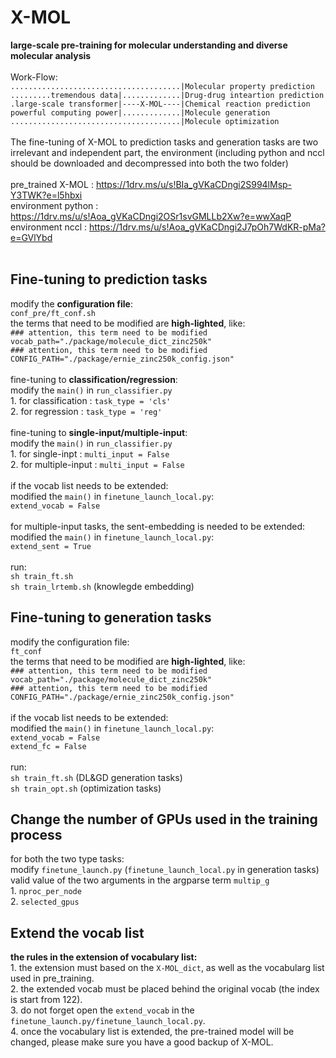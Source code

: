 # X-MOL
**large-scale pre-training for molecular understanding and diverse molecular analysis** <br>
<br>
Work-Flow:<br>
`......................................|Molecular property prediction` <br>
`.........tremendous data|.............|Drug-drug inteartion prediction` <br>
`.large-scale transformer|----X-MOL----|Chemical reaction prediction` <br>
`powerful computing power|.............|Molecule generation` <br>
`......................................|Molecule optimization` <br>
<br>
The fine-tuning of X-MOL to prediction tasks and generation tasks are two irrelevant and independent part, the environment (including python and nccl should be downloaded and decompressed into both the two folder) <br>
<br>
    pre_trained X-MOL : https://1drv.ms/u/s!BIa_gVKaCDngi2S994lMsp-Y3TWK?e=l5hbxi <br>
    environment python : https://1drv.ms/u/s!Aoa_gVKaCDngi2OSr1svGMLLb2Xw?e=wwXaqP <br>
    environment nccl : https://1drv.ms/u/s!Aoa_gVKaCDngi2J7pOh7WdKR-pMa?e=GVlYbd <br>
<br>
## Fine-tuning to prediction tasks
modify the **configuration file**: <br>
    `conf_pre/ft_conf.sh` <br>
the terms that need to be modified are **high-lighted**, like: <br>
    `### attention, this term need to be modified` <br>
    `vocab_path="./package/molecule_dict_zinc250k"` <br>
    `### attention, this term need to be modified` <br>
    `CONFIG_PATH="./package/ernie_zinc250k_config.json"` <br>
<br>
fine-tuning to **classification/regression**: <br>
modify the `main()` in `run_classifier.py` <br>
    1. for classification : `task_type = 'cls'` <br>
    2. for regression : `task_type = 'reg'` <br>
<br>
fine-tuning to **single-input/multiple-input**: <br>
modify the `main()` in `run_classifier.py` <br>
    1. for single-inpt : `multi_input = False` <br>
    2. for multiple-input : `multi_input = False` <br>
<br>
if the vocab list needs to be extended:<br>
modified the `main()` in `finetune_launch_local.py`: <br>
    `extend_vocab = False` <br>
<br>
for multiple-input tasks, the sent-embedding is needed to be extended:
modified the `main()` in `finetune_launch_local.py`: <br>
    `extend_sent = True` <br>
<br>
run: <br>
    `sh train_ft.sh` <br>
    `sh train_lrtemb.sh` (knowlegde embedding) <br>

## Fine-tuning to generation tasks
modify the configuration file: <br>
    `ft_conf` <br>
the terms that need to be modified are **high-lighted**, like: <br>
    `### attention, this term need to be modified` <br>
    `vocab_path="./package/molecule_dict_zinc250k"` <br>
    `### attention, this term need to be modified` <br>
    `CONFIG_PATH="./package/ernie_zinc250k_config.json"` <br>
<br>
if the vocab list needs to be extended: <br>
modified the `main()` in `finetune_launch_local.py`: <br>
    `extend_vocab = False` <br>
    `extend_fc = False` <br>
<br>
run: <br>
    `sh train_ft.sh` (DL&GD generation tasks) <br>
    `sh train_opt.sh` (optimization tasks) <br>

## Change the number of GPUs used in the training process
for both the two type tasks: <br>
modify `finetune_launch.py` (`finetune_launch_local.py` in generation tasks) <br>
valid value of the two arguments in the argparse term `multip_g` <br>
    1. `nproc_per_node` <br>
    2. `selected_gpus` <br>

## Extend the vocab list
**the rules in the extension of vocabulary list:** <br>
    1. the extension must based on the `X-MOL_dict`, as well as the vocabularg list used in pre_training. <br>
    2. the extended vocab must be placed behind the original vocab (the index is start from 122). <br>
    3. do not forget open the `extend_vocab` in the `finetune_launch.py/finetune_launch_local.py`. <br>
    4. once the vocabulary list is extended, the pre-trained model will be changed, please make sure you have a good backup of X-MOL. <br>